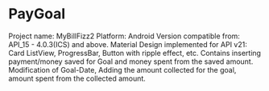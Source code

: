 # PayGoal 
Project name: MyBillFizz2
Platform: Android
Version compatible from: API_15 - 4.0.3(ICS) and above.
Material Design implemented for API v21: Card ListView, ProgressBar,
					 Button with ripple effect, etc.
Contains inserting payment/money saved for Goal and money spent from the saved amount.
Modification of Goal-Date, Adding the amount collected for the goal, amount spent from the collected amount.
